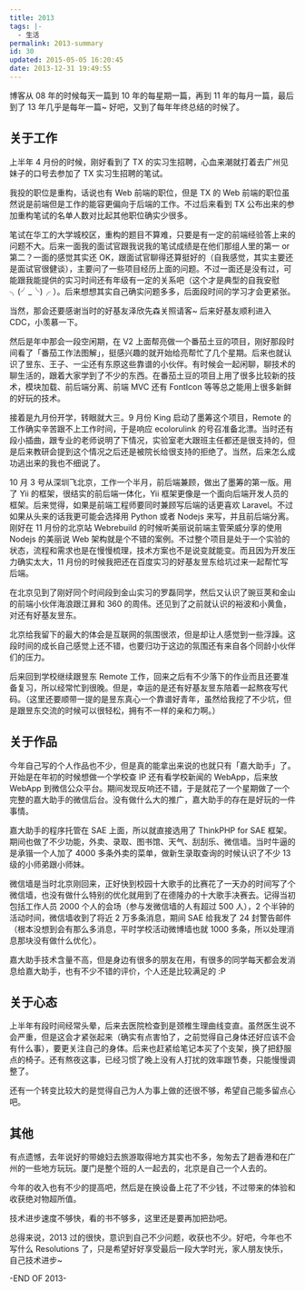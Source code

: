 ```yaml
---
title: 2013
tags: |-
  - 生活
permalink: 2013-summary
id: 30
updated: 2015-05-05 16:20:45
date: 2013-12-31 19:49:55
---
```


博客从 08 年的时候每天一篇到 10 年的每星期一篇，再到 11 年的每月一篇，最后到了 13 年几乎是每年一篇~ 好吧，又到了每年年终总结的时候了。

<!--more-->

## 关于工作

上半年 4 月份的时候，刚好看到了 TX 的实习生招聘，心血来潮就打着去广州见妹子的口号去参加了 TX 实习生招聘的笔试。

我投的职位是重构，话说也有 Web 前端的职位，但是 TX 的 Web 前端的职位虽然说是前端但是工作的能容更偏向于后端的工作。不过后来看到 TX 公布出来的参加重构笔试的名单人数对比起其他职位确实少很多。

笔试在华工的大学城校区，重构的题目不算难，只要是有一定的前端经验答上来的问题不大。后来一面我的面试官跟我说我的笔试成绩是在他们那组人里的第一 or 第二？一面的感觉其实还 OK，跟面试官聊得还算挺好的（自我感觉，其实主要还是面试官很健谈），主要问了一些项目经历上面的问题。不过一面还是没有过，可能跟我能提供的实习时间还有年级有一定的关系吧（这个才是典型的自我安慰 ╮(╯_╰)╭ ）。后来想想其实自己确实问题多多，后面段时间的学习才会更紧张。

当然，那会还要感谢当时的好基友泽欣先森关照请客~ 后来好基友顺利进入 CDC，小羡慕一下。

然后是年中那会一段空闲期，在 V2 上面帮亮做一个番茄土豆的项目，刚好那段时间看了「番茄工作法图解」，挺感兴趣的就开始给亮帮忙了几个星期。后来也就认识了昱东、王子、一尘还有东原这些靠谱的小伙伴。有时候会一起闲聊，聊技术的聊生活的，跟着大家学到了不少的东西。在番茄土豆的项目上用了很多比较新的技术，模块加载、前后端分离、前端 MVC 还有 FontIcon 等等总之能用上很多新鲜的好玩的技术。

接着是九月份开学，转眼就大三。9 月份 King 启动了墨筹这个项目，Remote 的工作确实辛苦跟不上工作时间，于是响应 ecolorulink 的号召准备北漂。当时还有段小插曲，跟专业的老师说明了下情况，实验室老大跟班主任都还是很支持的，但是后来教研会提到这个情况之后还是被院长给很支持的拒绝了。当然，后来怎么成功逃出来的我也不细说了。

10 月 3 号从深圳飞北京，工作一个半月，前后端兼顾，做出了墨筹的第一版。用了 Yii 的框架，很结实的前后端一体化，Yii 框架更像是一个面向后端开发人员的框架。后来觉得，如果是前端工程师要同时兼顾写后端的话更喜欢 Laravel。不过如果从头来的话我更可能会选择用 Python 或者 Nodejs 来写，并且前后端分离。刚好在 11 月份的北京站 Webrebuild 的时候听美丽说前端主管荣威分享的使用 Nodejs 的美丽说 Web 架构就是个不错的案例。不过整个项目是处于一个实验的状态，流程和需求也是在慢慢梳理，技术方案也不是说变就能变。而且因为开发压力确实太大，11 月份的时候我把还在百度实习的好基友昱东给坑过来一起帮忙写后端。

在北京见到了刚好同个时间段到金山实习的罗磊同学，然后又认识了豌豆荚和金山的前端小伙伴海浪跟江昪和 360 的周伟。还见到了之前就认识的裕波和小黄鱼，对还有好基友昱东。

北京给我留下的最大的体会是互联网的氛围很浓，但是却让人感觉到一些浮躁。这段时间的成长自己感觉上还不错，也要归功于这边的氛围还有来自各个同龄小伙伴们的压力。

后来回到学校继续跟昱东 Remote 工作，回来之后有不少落下的作业而且还要准备复习，所以经常忙到很晚。但是，幸运的是还有好基友昱东陪着一起熬夜写代码。（这里还要顺带一提的是昱东真心一个靠谱好青年，虽然给我挖了不少坑，但是跟昱东交流的时候可以很轻松，拥有不一样的亲和力啊。）

## 关于作品

今年自己写的个人作品也不少，但是真的能拿出来说的也就只有「嘉大助手」了。开始是在年初的时候想做一个学校查 IP 还有看学校新闻的 WebApp，后来放 WebApp 到微信公众平台。期间发现反响还不错，于是就花了一个星期做了一个完整的嘉大助手的微信后台。没有做什么大的推广，嘉大助手的存在是好玩的一件事情。

嘉大助手的程序托管在 SAE 上面，所以就直接选用了 ThinkPHP for SAE 框架。期间也做了不少功能，外卖、录取、图书馆、天气、刮刮乐、微信墙。当时牛逼的是承锴一个人加了 4000 多条外卖的菜单，做新生录取查询的时候认识了不少 13 级的小师弟跟小师妹。

微信墙是当时北京刚回来，正好快到校园十大歌手的比赛花了一天办的时间写了个微信墙，也没有做什么特别的优化就用到了在德隆办的十大歌手决赛去。记得当初包括工作人员 2000 个人的会场（参与发微信墙的人有超过 500 人），2 个半钟的活动时间，微信墙收到了将近 2 万多条消息，期间 SAE 给我发了 24 封警告邮件（根本没想到会有那么多消息，平时学校活动微博墙也就 1000 多条，所以处理消息那块没有做什么优化）。

嘉大助手技术含量不高，但是身边有很多的朋友在用，有很多的同学每天都会发消息给嘉大助手，也有不少不错的评价，个人还是比较满足的 :P

## 关于心态

上半年有段时间经常头晕，后来去医院检查到是颈椎生理曲线变直。虽然医生说不会严重，但是这会才紧张起来（确实有点害怕了，之前觉得自己身体还好应该不会有什么事），要更关注自己的身体。后来也赶紧给笔记本买了个支架，换了把舒服点的椅子。还有熬夜这事，已经习惯了晚上没有人打扰的效率跟节奏，只能慢慢调整了。

还有一个转变比较大的是觉得自己为人为事上做的还很不够，希望自己能多留点心吧。

## 其他

有点遗憾，去年说好的带媳妇去旅游取得地方其实也不多，匆匆去了趟香港和在广州的一些地方玩玩。厦门是整个班的人一起去的，北京是自己一个人去的。

今年的收入也有不少的提高吧，然后是在换设备上花了不少钱，不过带来的体验和收获绝对物超所值。

技术进步速度不够快，看的书不够多，这里还是要再加把劲吧。

总得来说，2013 过的很快，意识到自己不少问题，收获也不少。好吧，今年也不写什么 Resolutions 了，只是希望好好享受最后一段大学时光，家人朋友快乐，自己技术进步~

-END OF 2013-